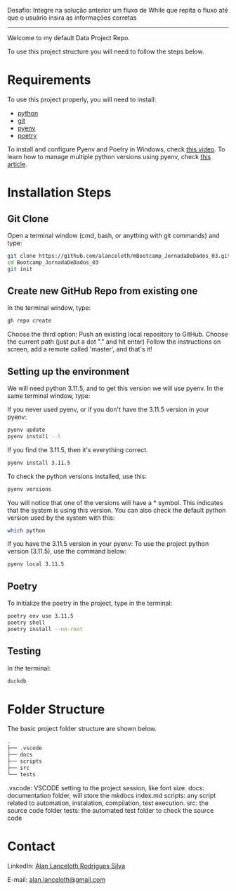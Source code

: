 
Desafio: Integre na solução anterior um fluxo de While que repita o fluxo até que o usuário insira as informações corretas



----------------------------------------


Welcome to my default Data Project Repo.

To use this project structure you will need to follow the steps below.

# Requirements
To use this project properly, you will need to install:
- [python](https://www.python.org/downloads/)
- [git](https://git-scm.com/downloads)
- [pyenv](https://pypi.org/project/pyenv/)
- [poetry](https://python-poetry.org/)

To install and configure Pyenv and Poetry in Windows, check [this video](https://www.youtube.com/watch?v=547Jr26duHQ&pp=ygUgaG93IHRvIGluc3RhbGwgcG9ldHJ5IGluIHdpbmRvd3M%3D).
To learn how to manage multiple python versions using pyenv, check [this article](https://realpython.com/intro-to-pyenv/).

# Installation Steps

## Git Clone
Open a terminal window (cmd, bash, or anything with git commands) and type:
```bash
git clone https://github.com/alanceloth/mBootcamp_JornadaDeDados_03.git
cd Bootcamp_JornadaDeDados_03
git init
```

## Create new GitHub Repo from existing one
In the terminal window, type:
```bash
gh repo create
```
Choose the third option: Push an existing local repository to GitHub.
Choose the current path (just put a dot "." and hit enter)
Follow the instructions on screen, add a remote called 'master', and that's it!

## Setting up the environment
We will need python 3.11.5, and to get this version we will use pyenv.
In the same terminal window, type:

If you never used pyenv, or if you don't have the 3.11.5 version in your pyenv:
```bash
pyenv update
pyenv install --l
```

If you find the 3.11.5, then it's everything correct.
```bash
pyenv install 3.11.5
```

To check the python versions installed, use this:
```bash
pyenv versions
```

You will notice that one of the versions will have a * symbol. This indicates that the system is using this version.
You can also check the default python version used by the system with this:
```bash
which python
```

If you have the 3.11.5 version in your pyenv:
To use the project python version (3.11.5), use the command below:
```bash
pyenv local 3.11.5
```

## Poetry

To initialize the poetry in the project, type in the terminal:
```bash
poetry env use 3.11.5
poetry shell
poetry install --no-root
```

## Testing

In the terminal:
```bash
duckdb
```

# Folder Structure

The basic project folder structure are shown below.
```bash
.
├── .vscode
├── docs
├── scripts
├── src
└── tests
```

.vscode: VSCODE setting to the project session, like font size.
docs: documentation folder, will store the mkdocs index.md
scripts: any script related to automation, instalation, compilation, test execution.
src: the source code folder
tests: the automated test folder to check the source code


# Contact

LinkedIn: [Alan Lanceloth Rodrigues Silva](https://www.linkedin.com/in/alanlanceloth/)

E-mail: [alan.lanceloth@gmail.com](mailto:alan.lanceloth@gmail.com)
